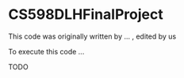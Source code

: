 # CS598DLHFinalProject

This code was originally written by ... , edited by us

To execute this code ...

TODO
